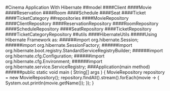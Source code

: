 #Cinema Application With Hibernate
##model
####Client
####Movie
####Reservation
####Room
####Schedule
####Seat
####Ticket
####TicketCategory
##repositories
####MovieRepository
####ClientRepository
####ReservationRepository
####RoomRepository
####ScheduleRepository
####SeatRepository
####TicketRepository
####TicketCategoryRepository
##utils
####HibernateUtils
#####Using Hibernate Framework as:
######import org.hibernate.Session;
######import org.hibernate.SessionFactory;
######import org.hibernate.boot.registry.StandardServiceRegistryBuilder;
######import org.hibernate.cfg.Configuration;
######import org.hibernate.cfg.Environment;
######import org.hibernate.service.ServiceRegistry;
###Application(main method)
######public static void main ( String[] args ) {
              MovieRepository repository = new MovieRepository();
              repository.findAll().stream().forEach(movie -> {
                  System.out.println(movie.getName());
              });
          }



